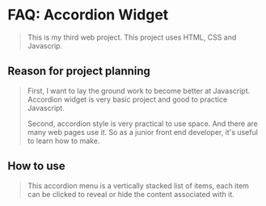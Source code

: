 # FAQ: Accordion Widget
> This is my third web project. 
> This project uses HTML, CSS and Javascrip.

## Reason for project planning
> First, I want to lay the ground work to become better at Javascript.
> Accordion widget is very basic project and 
> good to practice Javascript.  
>  
> Second, accordion style is very practical to use space.
> And there are many web pages use it. So as a 
> junior front end developer, it's useful to learn how to make.


## How to use
> This accordion menu is a vertically stacked list of items, 
> each item can be clicked to reveal or hide the content associated with it.
